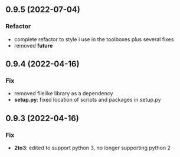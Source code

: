 ## 0.9.5 (2022-07-04)

### Refactor

- complete refactor to style i use in the toolboxes plus several fixes
- removed __future__

## 0.9.4 (2022-04-16)

### Fix

- removed filelike library as a dependency
- **setup.py**: fixed location of scripts and packages in setup.py

## 0.9.3 (2022-04-16)

### Fix

- **2to3**: edited to support python 3, no longer supporting python 2
